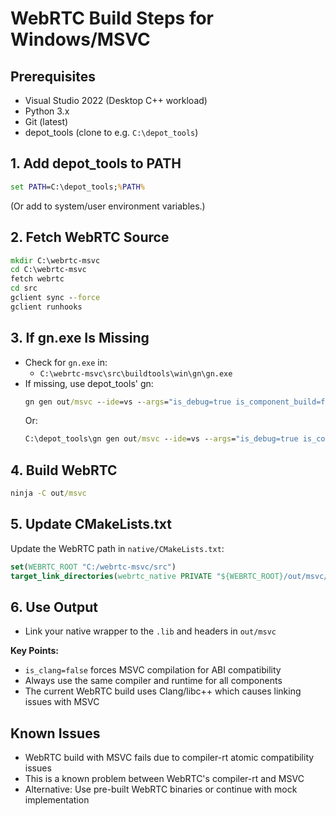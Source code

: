 # WebRTC Build Steps for Windows/MSVC

## Prerequisites
- Visual Studio 2022 (Desktop C++ workload)
- Python 3.x
- Git (latest)
- depot_tools (clone to e.g. `C:\depot_tools`)

## 1. Add depot_tools to PATH
```cmd
set PATH=C:\depot_tools;%PATH%
```
(Or add to system/user environment variables.)

## 2. Fetch WebRTC Source
```cmd
mkdir C:\webrtc-msvc
cd C:\webrtc-msvc
fetch webrtc
cd src
gclient sync --force
gclient runhooks
```

## 3. If gn.exe Is Missing
- Check for `gn.exe` in:
  - `C:\webrtc-msvc\src\buildtools\win\gn\gn.exe`
- If missing, use depot_tools' gn:
  ```cmd
  gn gen out/msvc --ide=vs --args="is_debug=true is_component_build=false is_clang=false target_cpu=\"x64\""
  ```
  Or:
  ```cmd
  C:\depot_tools\gn gen out/msvc --ide=vs --args="is_debug=true is_component_build=false is_clang=false target_cpu=\"x64\""
  ```

## 4. Build WebRTC
```cmd
ninja -C out/msvc
```

## 5. Update CMakeLists.txt
Update the WebRTC path in `native/CMakeLists.txt`:
```cmake
set(WEBRTC_ROOT "C:/webrtc-msvc/src")
target_link_directories(webrtc_native PRIVATE "${WEBRTC_ROOT}/out/msvc/obj")
```

## 6. Use Output
- Link your native wrapper to the `.lib` and headers in `out/msvc`

**Key Points:**
- `is_clang=false` forces MSVC compilation for ABI compatibility
- Always use the same compiler and runtime for all components
- The current WebRTC build uses Clang/libc++ which causes linking issues with MSVC

## Known Issues
- WebRTC build with MSVC fails due to compiler-rt atomic compatibility issues
- This is a known problem between WebRTC's compiler-rt and MSVC
- Alternative: Use pre-built WebRTC binaries or continue with mock implementation